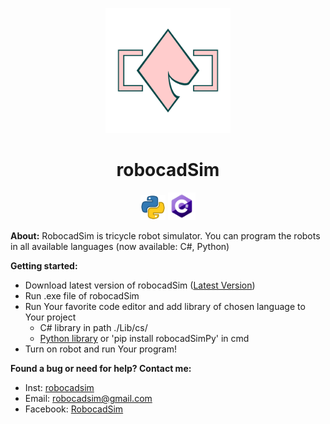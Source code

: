 <p align="center">
  <a href="https://github.com/CrackAndDie/robocadSim/tree/robocadSim_v1.3">
    <img src="https://github.com/CrackAndDie/robocadSim/blob/master/res/Logo_4_alpha.png" alt="robocadSim logo" width="200" height="200">
  </a>
</p>
<h1 align="center">robocadSim</h1>
<p align="center">
  <img src="https://github.com/CrackAndDie/robocadSim/blob/master/res/python_logo.png" alt="robocadSim logo" width="40" height="40">
  <img src="https://github.com/CrackAndDie/robocadSim/blob/master/res/csharp_logo.png" alt="robocadSim logo" width="44" height="44">
</p>

**About:** RobocadSim is tricycle robot simulator. You can program the robots in all available languages (now available: C#, Python)  
  
**Getting started:**
  + Download latest version of robocadSim ([Latest Version](https://github.com/CrackAndDie/robocadSim/tree/robocadSim_v1.3))
  + Run .exe file of robocadSim 
  + Run Your favorite code editor and add library of chosen language to Your project
    + C# library in path ./Lib/cs/
    + [Python library](https://pypi.org/project/robocadSimPy/) or 'pip install robocadSimPy' in cmd
  + Turn on robot and run Your program!  
    
  **Found a bug or need for help? Contact me:**
  + Inst: [robocadsim](https://www.instagram.com/robocadsim/)
  + Email: robocadsim@gmail.com
  + Facebook: [RobocadSim](https://www.facebook.com/robocadsim/)


